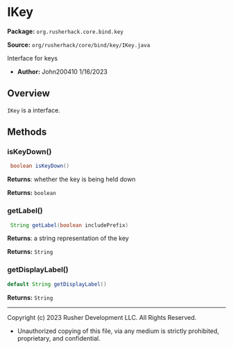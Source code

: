 # IKey

**Package:** `org.rusherhack.core.bind.key`

**Source:** `org/rusherhack/core/bind/key/IKey.java`

Interface for keys
* **Author:** John200410 1/16/2023



## Overview

`IKey` is a interface.

## Methods

### isKeyDown()

```java
 boolean isKeyDown()
```

**Returns**: whether the key is being held down



**Returns:** `boolean`

### getLabel()

```java
 String getLabel(boolean includePrefix)
```

**Returns**: a string representation of the key



**Returns:** `String`

### getDisplayLabel()

```java
default String getDisplayLabel()
```

**Returns:** `String`

---

Copyright (c) 2023 Rusher Development LLC. All Rights Reserved.
* Unauthorized copying of this file, via any medium is strictly prohibited, proprietary, and confidential.
